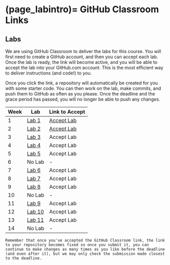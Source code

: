 (page_labintro)=
GitHub Classroom Links
=======================

<head>
    <base target="_blank">
</head>

## Labs

We are using GitHub Classroom to deliver the labs for this course.
You will first need to create a GitHub account, and then you can accept each lab.
Once the lab is ready, the link will become active, and you will be able to accept the lab into your GitHub.com account.
This is the most efficient way to deliver instructions (and code!) to you.

Once you click the link, a repository will automatically be created for you with some starter code.
You can then work on the lab, make commits, and push them to GitHub as often as you please. 
Once the deadline and the grace period has passed, you will no longer be able to push any changes.

| Week | Lab                     | Link to Accept                                        |
|------|-------------------------|-------------------------------------------------------|
| 1    | [Lab 1](week01/lab/README.md)  | [Accept Lab](https://classroom.github.com/a/e0e0KLfH) |
| 2    | [Lab 2](week02/lab/README.md)  | [Accept Lab](https://classroom.github.com/a/xteRPFXp) |
| 3    | [Lab 3](week03/lab/README.md)  | Accept Lab[](https://classroom.github.com/a/i_hbNhAT) |
| 4    | [Lab 4](week04/lab/README.md)  | Accept Lab[](https://classroom.github.com/a/dxsiuHXb) |
| 5    | [Lab 5](week05/lab/README.md)  | Accept Lab[](https://classroom.github.com/a/pQQk1wZg) |
| 6    | No Lab                  | -                                                     |
| 7    | [Lab 6](week06/lab/README.md)  | Accept Lab[](https://classroom.github.com/a/N1jZCloK) |
| 8    | [Lab 7](week08/lab/README.md)  | Accept Lab[](https://classroom.github.com/a/Za4muPr5) |
| 9    | [Lab 8](week09/lab/README.md)  | Accept Lab[](https://classroom.github.com/a/4fp2UQ6Q) |
| 10   | No Lab                  | -                                                     |
| 11   | [Lab 9](week10/lab/README.md)  | Accept Lab[](https://classroom.github.com/a/Nyvjq83k) |
| 12   | [Lab 10](week11/lab/README.md) | Accept Lab[](https://classroom.github.com/a/XvEt-zGk) |
| 13   | [Lab 11](week13/lab/README.md) | Accept Lab[](https://classroom.github.com/a/2qCk6rnj) |
| 14   | No Lab                  | -                                                     | 

```{tip}
Remember that once you've accepted the GitHub Classroom link, the link to your repository becomes fixed so once you submit it, you can continue to make changes as many times as you like before the deadline (and even after it), but we may only check the submission made closest to the deadline.
```